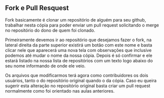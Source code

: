 ## Fork e Pull Resquest

Fork basicamente é clonar um repositório de alguém para seu github, trabalhar nesta cópia para poder enviar um pull request solicitando o merge no repositório do dono de quem foi clonado.

Primeiramente devemos ir ao repositório que desejamos fazer o fork, na lateral direita da parte superior existirá um botão com este nome e basta clicar nele que aparecerá uma nova tela com observações que inclusive podemos até mudar o nome da nossa cópia. Depois é só confirmar e ele estará listado na nossa lista de repositórios com um texto logo abaixo do seu nome informando de onde ele veio.

Os arquivos que modificarmos terá agora como contribuidores os dois usuários, tanto o do repositório original quando o da cópia. 
Caso eu queira sugerir esta alteração no repositório original basta criar um pull request normalmente como foi orientado nas aulas anteriores.